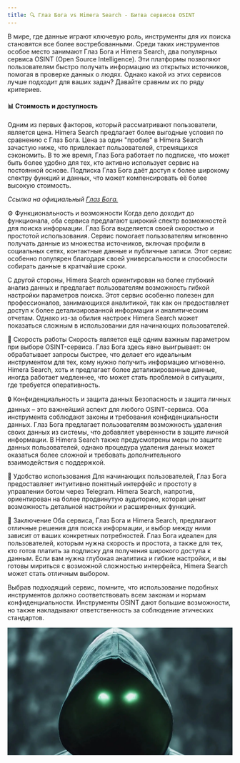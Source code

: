 ```yaml
---
title: 🔍 Глаз Бога vs Himera Search - Битва сервисов OSINT
---
```


В мире, где данные играют ключевую роль, инструменты для их поиска становятся все более востребованными. Среди таких инструментов особое место занимают Глаз Бога и Himera Search, два популярных сервиса OSINT (Open Source Intelligence). Эти платформы позволяют пользователям быстро получать информацию из открытых источников, помогая в проверке данных о людях. Однако какой из этих сервисов лучше подходит для ваших задач? Давайте сравним их по ряду критериев.

#### 📊 Стоимость и доступность 

Одним из первых факторов, который рассматривают пользователи, является цена. Himera Search предлагает более выгодные условия по сравнению с Глаз Бога. Цена за один "пробив" в Himera Search зачастую ниже, что привлекает пользователей, стремящихся сэкономить. В то же время, Глаз Бога работает по подписке, что может быть более удобно для тех, кто активно использует сервис на постоянной основе. Подписка Глаз Бога даёт доступ к более широкому спектру функций и данных, что может компенсировать её более высокую стоимость.

*Ссылка на официальный [Глаз Бога.](/EyeofGod/)*

⚙️ Функциональность и возможности Когда дело доходит до функционала, оба сервиса предлагают широкий спектр возможностей для поиска информации. Глаз Бога выделяется своей скоростью и простотой использования. Сервис помогает пользователям мгновенно получать данные из множества источников, включая профили в социальных сетях, контактные данные и публичные записи. Этот сервис особенно популярен благодаря своей универсальности и способности собирать данные в кратчайшие сроки.

С другой стороны, Himera Search ориентирован на более глубокий анализ данных и предлагает пользователям возможность гибкой настройки параметров поиска. Этот сервис особенно полезен для профессионалов, занимающихся аналитикой, так как он предоставляет доступ к более детализированной информации и аналитическим отчетам. Однако из-за обилия настроек Himera Search может показаться сложным в использовании для начинающих пользователей.

📍 Скорость работы Скорость является ещё одним важным параметром при выборе OSINT-сервиса. Глаз Бога здесь явно выигрывает: он обрабатывает запросы быстрее, что делает его идеальным инструментом для тех, кому нужно получить информацию мгновенно. Himera Search, хоть и предлагает более детализированные данные, иногда работает медленнее, что может стать проблемой в ситуациях, где требуется оперативность.

🔒 Конфиденциальность и защита данных Безопасность и защита личных данных – это важнейший аспект для любого OSINT-сервиса. Оба инструмента соблюдают законы и требования конфиденциальности данных. Глаз Бога предлагает пользователям возможность удаления своих данных из системы, что добавляет уверенности в защите личной информации. В Himera Search также предусмотрены меры по защите данных пользователей, однако процедура удаления данных может оказаться более сложной и требовать дополнительного взаимодействия с поддержкой.

📌 Удобство использования Для начинающих пользователей, Глаз Бога предоставляет интуитивно понятный интерфейс и простоту в управлении ботом через Telegram. Himera Search, напротив, ориентирован на более продвинутую аудиторию, которая ценит возможность детальной настройки и расширенных функций.

🚀 Заключение Оба сервиса, Глаз Бога и Himera Search, предлагают отличные решения для поиска информации, и выбор между ними зависит от ваших конкретных потребностей. Глаз Бога идеален для пользователей, которым нужна скорость и простота, а также для тех, кто готов платить за подписку для получения широкого доступа к данным. Если вам нужна глубокая аналитика и гибкие настройки, и вы готовы мириться с возможной сложностью интерфейса, Himera Search может стать отличным выбором.

Выбрав подходящий сервис, помните, что использование подобных инструментов должно соответствовать всем законам и нормам конфиденциальности. Инструменты OSINT дают большие возможности, но также накладывают ответственность за соблюдение этических стандартов.

![](/images/glaz5.webp)
